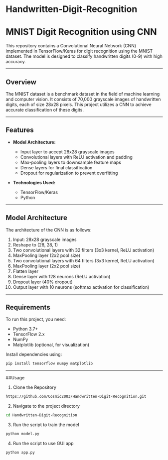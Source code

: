 # Handwritten-Digit-Recognition
# MNIST Digit Recognition using CNN

This repository contains a Convolutional Neural Network (CNN) implemented in TensorFlow/Keras for digit recognition using the MNIST dataset. The model is designed to classify handwritten digits (0-9) with high accuracy.

---

## Overview
The MNIST dataset is a benchmark dataset in the field of machine learning and computer vision. It consists of 70,000 grayscale images of handwritten digits, each of size 28x28 pixels. This project utilizes a CNN to achieve accurate classification of these digits.

---

## Features
- **Model Architecture:**
  - Input layer to accept 28x28 grayscale images
  - Convolutional layers with ReLU activation and padding
  - Max-pooling layers to downsample feature maps
  - Dense layers for final classification
  - Dropout for regularization to prevent overfitting

- **Technologies Used:**
  - TensorFlow/Keras
  - Python

---

## Model Architecture
The architecture of the CNN is as follows:
1. Input: 28x28 grayscale images
2. Reshape to (28, 28, 1)
3. Two convolutional layers with 32 filters (3x3 kernel, ReLU activation)
4. MaxPooling layer (2x2 pool size)
5. Two convolutional layers with 64 filters (3x3 kernel, ReLU activation)
6. MaxPooling layer (2x2 pool size)
7. Flatten layer
8. Dense layer with 128 neurons (ReLU activation)
9. Dropout layer (40% dropout)
10. Output layer with 10 neurons (softmax activation for classification)

---

## Requirements
To run this project, you need:
- Python 3.7+
- TensorFlow 2.x
- NumPy
- Matplotlib (optional, for visualization)

Install dependencies using:
```bash
pip install tensorflow numpy matplotlib
```

---

##Usage
1. Clone the Repository
```bash
https://github.com/Cosmic2003/Handwritten-Digit-Recognition.git
```
2.  Navigate to the project directory
```bash
cd Handwritten-Digit-Recognition
```
3. Run the script to train the model
```bash
python model.py
```
4. Run the script to use GUI app
```bash
python app.py
```
